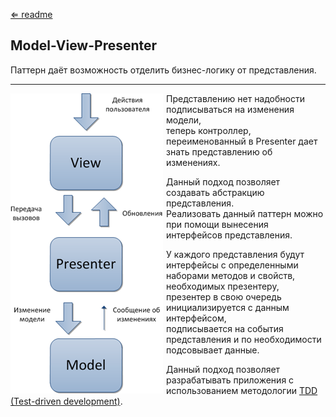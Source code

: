 [⇐ readme](../readme.md)

## Model-View-Presenter
Паттерн даёт возможность отделить бизнес-логику от представления.

---
<span style="float: left; margin-right: 5px;" align="left">![](../imgs/0000075.png)</span>

Представлению нет надобности подписываться на изменения модели, 
<br>теперь контроллер, переименованный в Presenter дает знать представлению об изменениях.

Данный подход позволяет создавать абстракцию представления.
<br>Реализовать данный паттерн можно при помощи вынесения интерфейсов представления. 

У каждого представления будут интерфейсы с определенными наборами методов и свойств, 
<br>необходимых презентеру, презентер в свою очередь инициализируется с данным интерфейсом,
<br>подписывается на события представления и по необходимости подсовывает данные. 

Данный подход позволяет разрабатывать приложения
с использованием методологии [TDD (Test-driven development)](../TDD/TDD.md).
